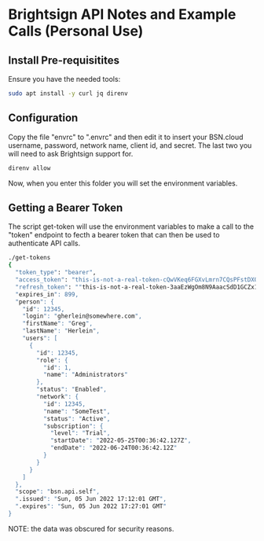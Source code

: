 # Brightsign API Notes and Example Calls (Personal Use)

## Install Pre-requisitites

Ensure you have the needed tools:

```bash
sudo apt install -y curl jq direnv
```

## Configuration

Copy the file "envrc" to ".envrc" and then edit it to insert your BSN.cloud username, password, network name, client id, and secret.  The last two you will need to ask Brightsign support for. 

```bash
direnv allow
```

Now, when you enter this folder you will set the environment variables.

## Getting a Bearer Token

The script get-token will use the environment variables to make a call to the "token" endpoint to fecth a bearer token that can then be used to authenticate API calls.

```bash
./get-tokens
{
  "token_type": "bearer",
  "access_token": "this-is-not-a-real-token-cQwVKeq6FGXvLmrn7CQsPFstDXQWlSCXQwHz1qTEVRGhJpIgB9n8kCkGdJXcvegA1D",
  "refresh_token": ""this-is-not-a-real-token-3aaEzWgOm8N9AaacSdD1GCZx10iiGImYUk5fM4KMuSrMAVCNRuyZGpXG0I56T2DSG",
  "expires_in": 899,
  "person": {
    "id": 12345,
    "login": "gherlein@somewhere.com",
    "firstName": "Greg",
    "lastName": "Herlein",
    "users": [
      {
        "id": 12345,
        "role": {
          "id": 1,
          "name": "Administrators"
        },
        "status": "Enabled",
        "network": {
          "id": 12345,
          "name": "SomeTest",
          "status": "Active",
          "subscription": {
            "level": "Trial",
            "startDate": "2022-05-25T00:36:42.127Z",
            "endDate": "2022-06-24T00:36:42.12Z"
          }
        }
      }
    ]
  },
  "scope": "bsn.api.self",
  ".issued": "Sun, 05 Jun 2022 17:12:01 GMT",
  ".expires": "Sun, 05 Jun 2022 17:27:01 GMT"
}
```
NOTE: the data was obscured for security reasons.


